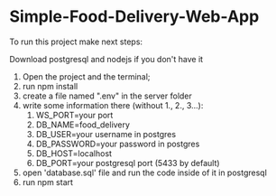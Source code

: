 # Simple-Food-Delivery-Web-App
To run this project make next steps:

Download postgresql and nodejs if you don't have it
1) Open the project and the terminal;
2) run npm install
3) create a file named ".env" in the server folder
4) write some information there (without 1., 2., 3...): 
    1. WS_PORT=your port
    2. DB_NAME=food_delivery 
    3. DB_USER=your username in postgres
    4. DB_PASSWORD=your password in postgres
    5. DB_HOST=localhost 
    6. DB_PORT=your postgresql port (5433 by default)
5) open 'database.sql' file and run the code inside of it in postgresql
6) run npm start
